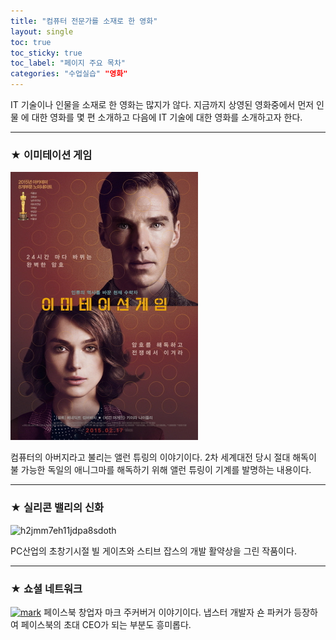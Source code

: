 ```yaml
---
title: "컴퓨터 전문가를 소재로 한 영화"
layout: single 
toc: true
toc_sticky: true
toc_label: "페이지 주요 목차"
categories: "수업실습" "영화"
---
```


IT 기술이나 인물을 소재로 한 영화는 많지가 않다. 지금까지 상영된 영화중에서 먼저 인물
에 대한 영화를 몇 편 소개하고 다음에 IT 기술에 대한 영화를 소개하고자 한다. 

--- 
### ★ 이미테이션 게임
![이미테이션_게임](/assets/images/이미테이션_게임.jpg)

컴퓨터의 아버지라고 불리는 앨런 튜링의 이야기이다. 2차 세계대전 당시 절대 해독이 불
가능한 독일의 애니그마를 해독하기 위해 앨런 튜링이 기계를 발명하는 내용이다.

--- 
### ★ 실리콘 밸리의 신화
![h2jmm7eh11jdpa8sdoth](https://user-images.githubusercontent.com/89567606/146297001-eec7367c-a4dc-41e8-ad93-81160ec9543c.jpg)

PC산업의 초창기시절 빌 게이츠와 스티브 잡스의 개발 활약상을 그린 작품이다.

--- 
### ★ 쇼셜 네트워크
[![mark](/assets/images/mark.png "더 자세한 내용을 원하시면 방문해 보세요
")](https://topclass.chosun.com/board/view.asp?catecode=J&tnu=201901100028)
페이스북 창업자 마크 주커버거 이야기이다. 냅스터 개발자 숀 파커가 등장하여 페이스북의
초대 CEO가 되는 부분도 흥미롭다.
